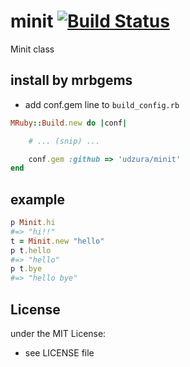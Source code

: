 # minit   [![Build Status](https://travis-ci.org/udzura/minit.svg?branch=master)](https://travis-ci.org/udzura/minit)
Minit class
## install by mrbgems
- add conf.gem line to `build_config.rb`

```ruby
MRuby::Build.new do |conf|

    # ... (snip) ...

    conf.gem :github => 'udzura/minit'
end
```
## example
```ruby
p Minit.hi
#=> "hi!!"
t = Minit.new "hello"
p t.hello
#=> "hello"
p t.bye
#=> "hello bye"
```

## License
under the MIT License:
- see LICENSE file
